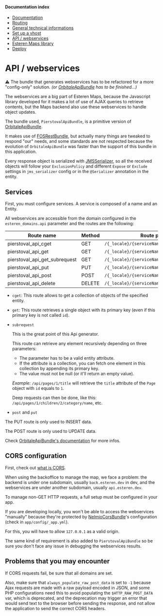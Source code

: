 
#### Documentation index

* [Documentation](../README.md)
* [Routing](routing.md)
* [General technical informations](technical.md)
* [Set up a vhost](vhosts.md)
* [API / webservices](api.md)
* [Esteren Maps library](maps.md)
* [Deploy](deploy.md)

# API / webservices

:warning: The bundle that generates webservices has to be refactored for a more "config-only" solution.
*(or [OrbitaleApiBundle](https://github.com/Orbitale/ApiBundle) has to be finished...)*

The webservices are a big part of Esteren Maps, because the Javascript library developed for it makes a lot of use of
 AJAX queries to retrieve contents, but the Maps backend also use these webservices to handle object updates.

The bundle used, `PierstovalApiBundle`, is a primitive version of [OrbitaleApiBundle](https://github.com/Orbitale/ApiBundle).

It makes use of [FOSRestBundle](https://github.com/FriendsOfSymfony/FOSRestBundle), but actually many things are tweaked
 to respond "our" needs, and some standards are not respected because the evolution of `OrbitaleApiBundle` was faster
 than the support of this bundle in this application.

Every response object is serialized with [JMSSerializer](https://github.com/schmittjoh/serializer), so all the received
 objects will follow your `ExclusionPolicy` and different `Expose` or `Exclude` settings in `jms_serializer` config or
 in the `@Serializer` annotation in the entity.

## Services

First, you must configure services. A service is composed of a name and an Entity.

All webservices are accessible from the domain configured in the `esteren_domains.api` parameter and the routes are
 the following:

| Route name                    | Method | Route pattern
| ----------------------------- | ------ | -------------
| pierstoval_api_cget           | GET    | `/{_locale}/{serviceName}`
| pierstoval_api_get            | GET    | `/{_locale}/{serviceName}/{id}`
| pierstoval_api_get_subrequest | GET    | `/{_locale}/{serviceName}/{id}/{subElement}`
| pierstoval_api_put            | PUT    | `/{_locale}/{serviceName}`
| pierstoval_api_post           | POST   | `/{_locale}/{serviceName}/{id}`
| pierstoval_api_delete         | DELETE | `/{_locale}/{serviceName}/{id}`

* `cget`: This route allows to get a collection of objects of the specified entity.

* `get`: This route retrieves a single object with its primary key (even if this primary key is not called `id`).

* `subrequest`

    This is the great point of this Api generator.

    This route can retrieve any element recursively depending on three parameters:
    * The parameter has to be a valid entity attribute.
    * If the attribute is a collection, you can fetch one element in this collection by appending its primary key.
    * The value must not be null (or it'll return an empty value).

    *Example:*
    `/api/pages/1/title` will retrieve the `title` attribute of the `Page` object with `id` equals to `1`.

    Deep requests can then be done, like this: `/api/pages/1/children/2/category/name`, etc.

* `post` and `put`

 The PUT route is only used to INSERT data.

 The POST route is only used to UPDATE data.

 Check [OrbitaleApiBundle's documentation](https://github.com/Orbitale/ApiBundle#post-and-put-routes) for more infos.

## CORS configuration

First, check out [what is CORS](https://en.wikipedia.org/wiki/Cross-origin_resource_sharing).

When using the backoffice to manage the map, we face a problem:
the backend is under one subdomain, usually `back.esteren.dev` in dev, and the webservices are under another
subdomain, usually `api.esteren.dev`.

To manage non-GET HTTP requests, a full setup must be configured in your app.

If you are developing locally, you won't be able to access the webservices "manually" because they're protected by
[NelmioCorsBundle](https://github.com/nelmio/NelmioCorsBundle)'s configuration (check in `app/config/_app.yml`).

For this, you will have to allow `127.0.0.1` as a valid origin.

The same kind of requirement is also added to `PierstovalApiBundle` so be sure you don't face any issue in debugging
 the webservices results.

## Problems that you may encounter

If CORS requests fail, be sure that all domains are set.

Also, make sure that `always_populate_raw_post_data` is set to `-1` because Ajax requests are made with a raw payload
encoded in JSON, and some PHP configurations need this to avoid populating the `$HTTP_RAW_POST_DATA` var, which is
deprecated, and the deprecation may trigger an error that would send text to the browser before sending the response,
and not allow the application to send the correct CORS headers.
